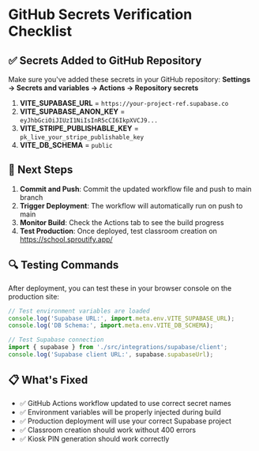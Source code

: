 # GitHub Secrets Verification Checklist

## ✅ Secrets Added to GitHub Repository

Make sure you've added these secrets in your GitHub repository:
**Settings → Secrets and variables → Actions → Repository secrets**

1. **VITE_SUPABASE_URL** = `https://your-project-ref.supabase.co`
2. **VITE_SUPABASE_ANON_KEY** = `eyJhbGciOiJIUzI1NiIsInR5cCI6IkpXVCJ9...`
3. **VITE_STRIPE_PUBLISHABLE_KEY** = `pk_live_your_stripe_publishable_key`
4. **VITE_DB_SCHEMA** = `public`

## 🚀 Next Steps

1. **Commit and Push**: Commit the updated workflow file and push to main branch
2. **Trigger Deployment**: The workflow will automatically run on push to main
3. **Monitor Build**: Check the Actions tab to see the build progress
4. **Test Production**: Once deployed, test classroom creation on https://school.sproutify.app/

## 🔍 Testing Commands

After deployment, you can test these in your browser console on the production site:

```javascript
// Test environment variables are loaded
console.log('Supabase URL:', import.meta.env.VITE_SUPABASE_URL);
console.log('DB Schema:', import.meta.env.VITE_DB_SCHEMA);

// Test Supabase connection
import { supabase } from './src/integrations/supabase/client';
console.log('Supabase client URL:', supabase.supabaseUrl);
```

## 📋 What's Fixed

- ✅ GitHub Actions workflow updated to use correct secret names
- ✅ Environment variables will be properly injected during build
- ✅ Production deployment will use your correct Supabase project
- ✅ Classroom creation should work without 400 errors
- ✅ Kiosk PIN generation should work correctly

